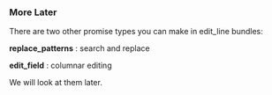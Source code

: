### More Later

There are two other promise types you can make in edit\_line bundles:

**replace\_patterns**
: search and replace

**edit\_field**
: columnar editing

We will look at them later.
